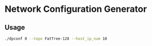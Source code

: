# Network Configuration Generator

## Usage

``` Bash
./dpconf 0 --topo FatTree-128 --host_ip_num 10
```
